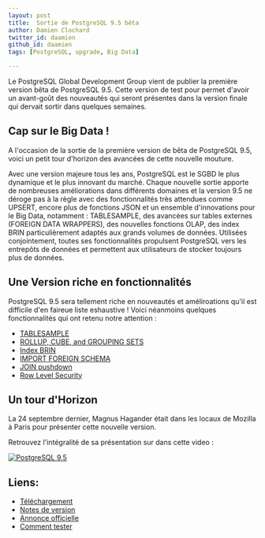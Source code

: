```yaml
---
layout: post
title:  Sortie de PostgreSQL 9.5 bêta
author: Damien Clochard
twitter_id: daamien
github_id: daamien
tags: [PostgreSQL, upgrade, Big Data]

---
```




Le PostgreSQL Global Development Group vient de publier la première version bêta de PostgreSQL 9.5. 
Cette version de test pour permet d'avoir un avant-goût des nouveautés qui seront présentes dans la version finale 
qui dervait sortir dans quelques semaines.

<!--MORE-->

## Cap sur le Big Data !

A l'occasion de la sortie de la première version de bêta de PostgreSQL 9.5, voici un petit tour d'horizon des avancées de cette nouvelle mouture.

Avec une version majeure tous les ans, PostgreSQL est le SGBD le plus dynamique et le plus innovant du marché. 
Chaque nouvelle sortie apporte de nombreuses améliorations dans différents domaines et la version 9.5 ne déroge pas
à la règle avec des fonctionnalités très attendues comme UPSERT, encore plus de fonctions JSON et un ensemble
d'innovations pour le Big Data, notamment : TABLESAMPLE, des avancées sur tables externes (FOREIGN DATA WRAPPERS), 
des nouvelles fonctions OLAP, des index BRIN particulièrement adaptés aux grands volumes de données. 
Utilisées conjointement, toutes ses fonctionnalités propulsent PostgreSQL vers les entrepôts de données et 
permettent aux utilisateurs de stocker toujours plus de données.

## Une Version riche en fonctionnalités

PostgreSQL 9.5 sera tellement riche en nouveautés et améliroations qu'il est difficile d'en faireue liste eshaustive ! 
Voici néanmoins quelques fonctionnalités qui ont retenu notre attention :

*  [TABLESAMPLE] 
*  [ROLLUP, CUBE, and GROUPING SETS] 
*  [Index BRIN]
*  [IMPORT FOREIGN SCHEMA] 
*  [JOIN pushdown]
*  [Row Level Security]


## Un tour d'Horizon

La 24 septembre dernier, Magnus Hagander était dans les locaux de Mozilla à Paris pour présenter cette nouvelle version. 

Retrouvez l'intégralité de sa présentation sur dans cette video :

[![PostgreSQL 9.5](https://img.youtube.com/vi/qluVWI1UKiM/0.jpg)](https://youtu.be/qluVWI1UKiM?list=PLdz5EN2NV_7BXtGhlWNWepg0HCJ68KXRk)

## Liens: 

* [Téléchargement]
* [Notes de version]
* [Annonce officielle]
* [Comment tester]


[Téléchargement]: https://www.postgresql.org/download
[Notes de version]: https://www.postgresql.org/docs/devel/static/release-9-5.html
[Annonce officielle]: https://www.postgresql.org/about/news/1614/
[Comment tester]: https://www.postgresql.org/developer/beta/
[TABLESAMPLE]: https://wiki.postgresql.org/wiki/TABLESAMPLE_Implementation
[ROLLUP, CUBE, and GROUPING SETS]: https://www.postgresql.org/docs/devel/static/queries-table-expressions.html#QUERIES-GROUPING-SETS
[Index BRIN]: https://www.postgresql.org/docs/devel/static/brin-intro.html
[IMPORT FOREIGN SCHEMA]: https://www.postgresql.org/docs/devel/static/sql-importforeignschema.html
[JOIN pushdown]: https://git.postgresql.org/gitweb/?p=postgresql.git;a=commit;h=e7cb7ee14555cc9c5773e2c102efd6371f6f2005
[Row Level Security]: https://wiki.postgresql.org/wiki/Row-security
